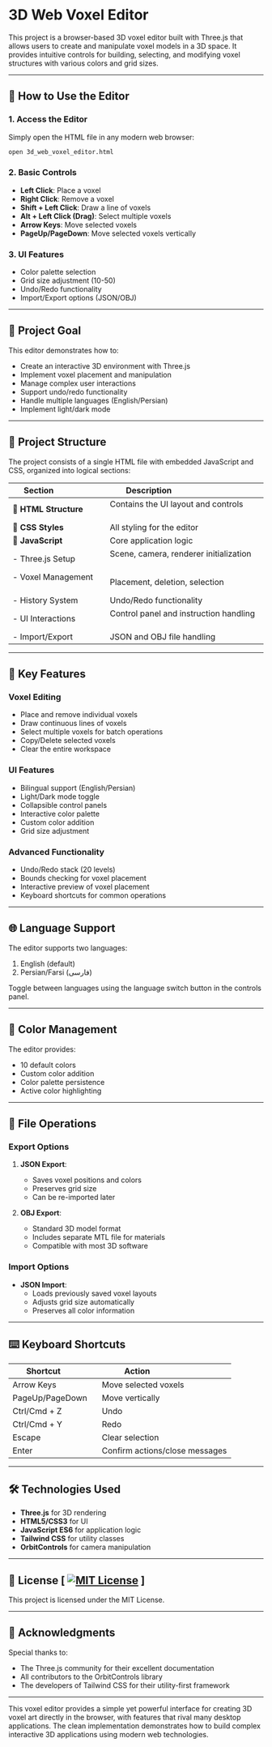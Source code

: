 # 3D Web Voxel Editor

This project is a browser-based 3D voxel editor built with Three.js that allows users to create and manipulate voxel models in a 3D space. It provides intuitive controls for building, selecting, and modifying voxel structures with various colors and grid sizes.

---

## 🚀 How to Use the Editor

### 1. Access the Editor
Simply open the HTML file in any modern web browser:
```bash
open 3d_web_voxel_editor.html
```

### 2. Basic Controls
- **Left Click**: Place a voxel
- **Right Click**: Remove a voxel
- **Shift + Left Click**: Draw a line of voxels
- **Alt + Left Click (Drag)**: Select multiple voxels
- **Arrow Keys**: Move selected voxels
- **PageUp/PageDown**: Move selected voxels vertically

### 3. UI Features
- Color palette selection
- Grid size adjustment (10-50)
- Undo/Redo functionality
- Import/Export options (JSON/OBJ)

---

## 🎯 Project Goal
This editor demonstrates how to:
- Create an interactive 3D environment with Three.js
- Implement voxel placement and manipulation
- Manage complex user interactions
- Support undo/redo functionality
- Handle multiple languages (English/Persian)
- Implement light/dark mode

---

## 📂 Project Structure
The project consists of a single HTML file with embedded JavaScript and CSS, organized into logical sections:

| Section                  | Description                                  |
|--------------------------|----------------------------------------------|
| **📁 HTML Structure**    | Contains the UI layout and controls         |
| **📁 CSS Styles**        | All styling for the editor                 |
| **📁 JavaScript**        | Core application logic                     |
| - Three.js Setup        | Scene, camera, renderer initialization     |
| - Voxel Management      | Placement, deletion, selection             |
| - History System        | Undo/Redo functionality                    |
| - UI Interactions       | Control panel and instruction handling      |
| - Import/Export         | JSON and OBJ file handling                  |

---

## 🔧 Key Features

### Voxel Editing
- Place and remove individual voxels
- Draw continuous lines of voxels
- Select multiple voxels for batch operations
- Copy/Delete selected voxels
- Clear the entire workspace

### UI Features
- Bilingual support (English/Persian)
- Light/Dark mode toggle
- Collapsible control panels
- Interactive color palette
- Custom color addition
- Grid size adjustment

### Advanced Functionality
- Undo/Redo stack (20 levels)
- Bounds checking for voxel placement
- Interactive preview of voxel placement
- Keyboard shortcuts for common operations

---

## 🌐 Language Support
The editor supports two languages:
1. English (default)
2. Persian/Farsi (فارسی)

Toggle between languages using the language switch button in the controls panel.

---

## 🎨 Color Management
The editor provides:
- 10 default colors
- Custom color addition
- Color palette persistence
- Active color highlighting

---

## 📁 File Operations

### Export Options
1. **JSON Export**:
   - Saves voxel positions and colors
   - Preserves grid size
   - Can be re-imported later

2. **OBJ Export**:
   - Standard 3D model format
   - Includes separate MTL file for materials
   - Compatible with most 3D software

### Import Options
- **JSON Import**:
  - Loads previously saved voxel layouts
  - Adjusts grid size automatically
  - Preserves all color information

---

## ⌨️ Keyboard Shortcuts

| Shortcut          | Action                          |
|-------------------|---------------------------------|
| Arrow Keys        | Move selected voxels           |
| PageUp/PageDown   | Move vertically                |
| Ctrl/Cmd + Z      | Undo                          |
| Ctrl/Cmd + Y      | Redo                          |
| Escape            | Clear selection               |
| Enter             | Confirm actions/close messages |

---

## 🛠️ Technologies Used
- **Three.js** for 3D rendering
- **HTML5/CSS3** for UI
- **JavaScript ES6** for application logic
- **Tailwind CSS** for utility classes
- **OrbitControls** for camera manipulation

---

## 📜 License [ [![MIT License](https://img.shields.io/badge/License-MIT-green.svg)](LICENSE) ]
This project is licensed under the MIT License.

---

## 🙏 Acknowledgments
Special thanks to:
- The Three.js community for their excellent documentation
- All contributors to the OrbitControls library
- The developers of Tailwind CSS for their utility-first framework

---

This voxel editor provides a simple yet powerful interface for creating 3D voxel art directly in the browser, with features that rival many desktop applications. The clean implementation demonstrates how to build complex interactive 3D applications using modern web technologies.
